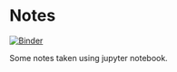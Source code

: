 # Notes

[![Binder](https://mybinder.org/badge.svg)](https://mybinder.org/v2/gh/nhtoshiaki/Notes/master)

Some notes taken using jupyter notebook.